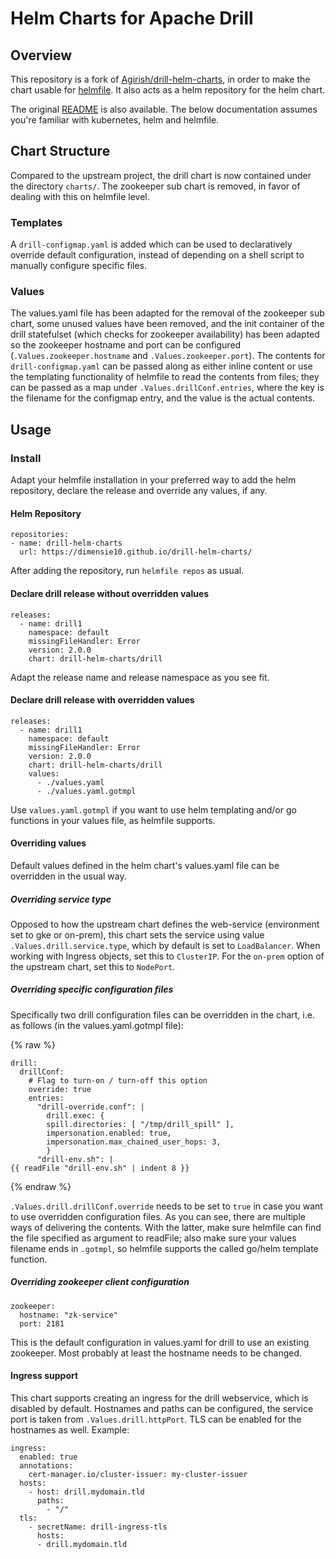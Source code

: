 # Helm Charts for Apache Drill

## Overview

This repository is a fork of [Agirish/drill-helm-charts](https://github.com/Agirish/drill-helm-charts), in order to make the chart usable for [helmfile](https://github.com/roboll/helmfile). It also acts as a helm repository for the helm chart.

The original [README](README-original.md) is also available. The below documentation assumes you're familiar with kubernetes, helm and helmfile.

## Chart Structure

Compared to the upstream project, the drill chart is now contained under the directory `charts/`. The zookeeper sub chart is removed, in favor of dealing with this on helmfile level.

### Templates

A `drill-configmap.yaml` is added which can be used to declaratively override default configuration, instead of depending on a shell script to manually configure specific files.

### Values

The values.yaml file has been adapted for the removal of the zookeeper sub chart, some unused values have been removed, and the init container of the drill statefulset (which checks for zookeeper availability) has been adapted so the zookeeper hostname and port can be configured (`.Values.zookeeper.hostname` and `.Values.zookeeper.port`). The contents for `drill-configmap.yaml` can be passed along as either inline content or use the templating functionality of helmfile to read the contents from files; they can be passed as a map under `.Values.drillConf.entries`, where the key is the filename for the configmap entry, and the value is the actual contents.

## Usage
### Install

Adapt your helmfile installation in your preferred way to add the helm repository, declare the release and override any values, if any.

#### Helm Repository

```
repositories:
- name: drill-helm-charts
  url: https://dimensie10.github.io/drill-helm-charts/
```

After adding the repository, run `helmfile repos` as usual.

#### Declare drill release without overridden values

```
releases:
  - name: drill1
    namespace: default
    missingFileHandler: Error
    version: 2.0.0
    chart: drill-helm-charts/drill
```

Adapt the release name and release namespace as you see fit.

#### Declare drill release with overridden values

```
releases:
  - name: drill1
    namespace: default
    missingFileHandler: Error
    version: 2.0.0
    chart: drill-helm-charts/drill
    values:
      - ./values.yaml
      - ./values.yaml.gotmpl
```

Use `values.yaml.gotmpl` if you want to use helm templating and/or go functions in your values file, as helmfile supports.

#### Overriding values

Default values defined in the helm chart's values.yaml file can be overridden in the usual way.

##### Overriding service type

Opposed to how the upstream chart defines the web-service (environment set to gke or on-prem), this chart sets the service using value `.Values.drill.service.type`, which by default is set to `LoadBalancer`. When working with Ingress objects, set this to `ClusterIP`. For the `on-prem` option of the upstream chart, set this to `NodePort`.

##### Overriding specific configuration files

Specifically two drill configuration files can be overridden in the chart, i.e. as follows (in the values.yaml.gotmpl file):

{% raw %}
```
drill:
  drillConf:
    # Flag to turn-on / turn-off this option
    override: true
    entries:
      "drill-override.conf": |
        drill.exec: {
        spill.directories: [ "/tmp/drill_spill" ],
        impersonation.enabled: true,
        impersonation.max_chained_user_hops: 3,
        }
      "drill-env.sh": |
{{ readFile "drill-env.sh" | indent 8 }}
```
{% endraw %}

`.Values.drill.drillConf.override` needs to be set to `true` in case you want to use overridden configuration files. As you can see, there are multiple ways of delivering the contents. With the latter, make sure helmfile can find the file specified as argument to readFile; also make sure your values filename ends in `.gotmpl`, so helmfile supports the called go/helm template function.

##### Overriding zookeeper client configuration

```
zookeeper:
  hostname: "zk-service"
  port: 2181
```

This is the default configuration in values.yaml for drill to use an existing zookeeper. Most probably at least the hostname needs to be changed.

#### Ingress support

This chart supports creating an ingress for the drill webservice, which is disabled by default. Hostnames and paths can be configured, the service port is taken from `.Values.drill.httpPort`. TLS can be enabled for the hostnames as well. Example:

```
ingress:
  enabled: true
  annotations:
    cert-manager.io/cluster-issuer: my-cluster-issuer
  hosts:
    - host: drill.mydomain.tld
      paths:
        - "/"
  tls:
    - secretName: drill-ingress-tls
      hosts:
      - drill.mydomain.tld
```
